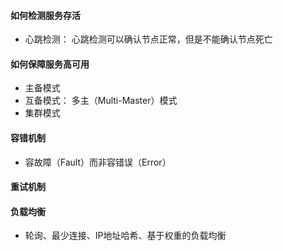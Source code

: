 #### 如何检测服务存活
- 心跳检测： 心跳检测可以确认节点正常，但是不能确认节点死亡


#### 如何保障服务高可用
- 主备模式
- 互备模式： 多主（Multi-Master）模式
- 集群模式

#### 容错机制
- 容故障（Fault）而非容错误（Error）

#### 重试机制


#### 负载均衡
- 轮询、最少连接、IP地址哈希、基于权重的负载均衡